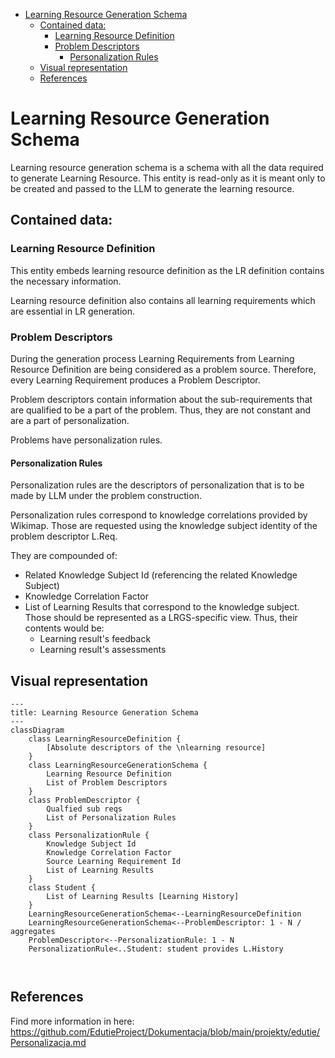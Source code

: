 <!-- TOC -->
* [Learning Resource Generation Schema](#learning-resource-generation-schema)
  * [Contained data:](#contained-data)
    * [Learning Resource Definition](#learning-resource-definition)
    * [Problem Descriptors](#problem-descriptors)
      * [Personalization Rules](#personalization-rules-)
  * [Visual representation](#visual-representation)
  * [References](#references)
<!-- TOC -->

# Learning Resource Generation Schema
Learning resource generation schema is a schema with all the data required to generate Learning Resource. 
This entity is read-only as it is meant only to be created and passed to the LLM to generate the learning resource.

## Contained data:

### Learning Resource Definition
This entity embeds learning resource definition as the LR definition contains the necessary information.

Learning resource definition also contains all learning requirements which are essential in LR generation.

### Problem Descriptors
During the generation process Learning Requirements from Learning Resource Definition are being considered as a 
problem source. Therefore, every Learning Requirement produces a Problem Descriptor. 

Problem descriptors contain information about the sub-requirements that are qualified to be a part of the problem. Thus, 
they are not constant and are a part of personalization.

Problems have personalization rules.

#### Personalization Rules 
Personalization rules are the descriptors of personalization that is to be made by LLM under the problem construction.

Personalization rules correspond to knowledge correlations provided by Wikimap. Those are requested using
the knowledge subject identity of the problem descriptor L.Req.

They are compounded of:
 - Related Knowledge Subject Id (referencing the related Knowledge Subject)
 - Knowledge Correlation Factor
 - List of Learning Results that correspond to the knowledge subject. Those should be represented as a LRGS-specific view. Thus, their contents would be:
   - Learning result's feedback
   - Learning result's assessments

## Visual representation
```mermaid
---
title: Learning Resource Generation Schema
---
classDiagram
    class LearningResourceDefinition {
        [Absolute descriptors of the \nlearning resource]
    }
    class LearningResourceGenerationSchema {
        Learning Resource Definition
        List of Problem Descriptors
    }
    class ProblemDescriptor {
        Qualfied sub reqs
        List of Personalization Rules
    }
    class PersonalizationRule {
        Knowledge Subject Id
        Knowledge Correlation Factor
        Source Learning Requirement Id
        List of Learning Results
    }
    class Student {
        List of Learning Results [Learning History]
    }
    LearningResourceGenerationSchema<--LearningResourceDefinition
    LearningResourceGenerationSchema<--ProblemDescriptor: 1 - N / aggregates
    ProblemDescriptor<--PersonalizationRule: 1 - N 
    PersonalizationRule<..Student: student provides L.History
    
  
```

## References
Find more information in here: https://github.com/EdutieProject/Dokumentacja/blob/main/projekty/edutie/Personalizacja.md